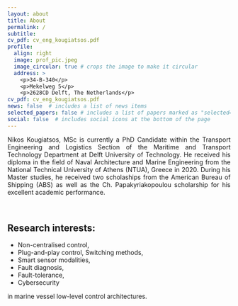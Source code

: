 ```yaml
---
layout: about
title: About
permalink: /
subtitle:
cv_pdf: cv_eng_kougiatsos.pdf
profile:
  align: right
  image: prof_pic.jpeg
  image_circular: true # crops the image to make it circular
  address: >
    <p>34-B-340</p>
    <p>Mekelweg 5</p>
    <p>2628CD Delft, The Netherlands</p>
cv_pdf: cv_eng_kougiatsos.pdf
news: false  # includes a list of news items
selected_papers: false # includes a list of papers marked as "selected={true}"
social: false  # includes social icons at the bottom of the page
---
```


<p style='text-align: justify;'>Nikos Kougiatsos, MSc is currently a PhD Candidate within the Transport Engineering and Logistics Section of the Maritime and Transport Technology Department at Delft University of Technology. 
He received his diploma in the field of Naval Architecture and Marine Engineering from the National Technical University of Athens (NTUA), Greece in 2020. During his Master studies, he received two scholaships from the American Bureau of Shipping (ABS) as well as the Ch. Papakyriakopoulou scholarship for his excellent academic performance. <p><br>
<h2>Research interests:</h2>
<ul>
<li>Non-centralised control,</li>
<li>Plug-and-play control, Switching methods,</li>
<li>Smart sensor modalities,</li>
<li>Fault diagnosis,</li>
<li>Fault-tolerance,</li>
<li>Cybersecurity</li>
</ul>
in marine vessel low-level control architectures.